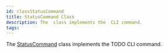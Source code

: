 ```yaml
---
id: classStatusCommand
title: StatusCommand Class
description: The  class implements the  CLI command.
tags:
---
```

The <a href="classStatusCommand">StatusCommand</a> class implements the TODO CLI command.
